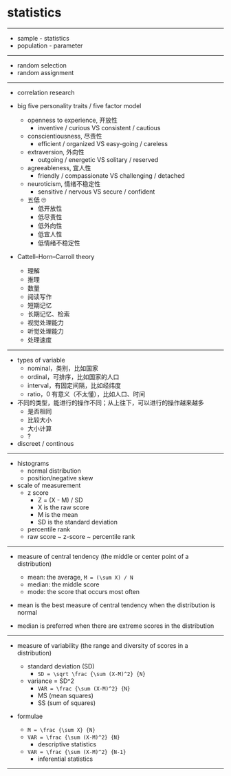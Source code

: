 # statistics

---

- sample - statistics
- population - parameter

---

- random selection
- random assignment

---

- correlation research

- big five personality traits / five factor model
    - openness to experience, 开放性
        - inventive / curious VS consistent / cautious
    - conscientiousness, 尽责性
        - efficient / organized VS easy-going / careless
    - extraversion, 外向性
        - outgoing / energetic VS solitary / reserved
    - agreeableness, 宜人性
        - friendly / compassionate VS challenging / detached
    - neuroticism, 情绪不稳定性
        - sensitive / nervous VS secure / confident
    - 五低 🙄️
        - 低开放性
        - 低尽责性
        - 低外向性
        - 低宜人性
        - 低情绪不稳定性
- Cattell–Horn–Carroll theory
    - 理解
    - 推理
    - 数量
    - 阅读写作
    - 短期记忆
    - 长期记忆、检索
    - 视觉处理能力
    - 听觉处理能力
    - 处理速度

---

- types of variable
    - nominal，类别，比如国家
    - ordinal，可排序，比如国家的人口
    - interval，有固定间隔，比如经纬度
    - ratio，0 有意义（不太懂），比如人口、时间
- 不同的类型，能进行的操作不同；从上往下，可以进行的操作越来越多
    - 是否相同
    - 比较大小
    - 大小计算
    - ?
- discreet / continous

---

- histograms
    - normal distribution
    - position/negative skew
- scale of measurement
    - z score
        - Z = (X - M) / SD
        - X is the raw score
        - M is the mean
        - SD is the standard deviation
    - percentile rank
    - raw score ~ z-score ~ percentile rank

---

- measure of central tendency (the middle or center point of a distribution)
    - mean: the average, `M = (\sum X) / N`
    - median: the middle score
    - mode: the score that occurs most often

- mean is the best measure of central tendency when the distribution is normal
- median is preferred when there are extreme scores in the distribution

---

- measure of variability (the range and diversity of scores in a distribution)
    - standard deviation (SD)
        - `SD = \sqrt \frac {\sum (X-M)^2} {N}`
    - variance = SD^2
        - `VAR = \frac {\sum (X-M)^2} {N}`
        - MS (mean squares)
        - SS (sum of squares)

- formulae
    - `M = \frac {\sum X} {N}`
    - `VAR = \frac {\sum (X-M)^2} {N}`
        - descriptive statistics
    - `VAR = \frac {\sum (X-M)^2} {N-1}`
        - inferential statistics

---





